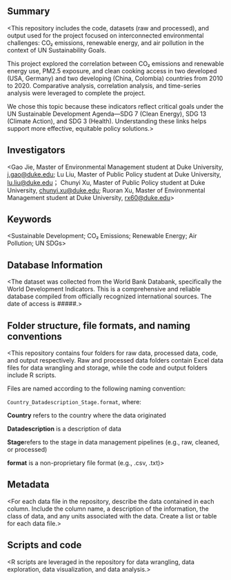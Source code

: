## Summary

<This repository includes the code, datasets (raw and processed), and output used for the project focused on interconnected environmental challenges: CO₂ emissions, renewable energy, and air pollution in the context of UN Sustainability Goals. 

This project explored the correlation between CO₂ emissions and renewable energy use, PM2.5 exposure, and clean cooking access in two developed (USA, Germany) and two developing (China, Colombia) countries from 2010 to 2020. Comparative analysis, correlation analysis, and time-series analysis were leveraged to complete the project. 

We chose this topic because these indicators reflect critical goals under the UN Sustainable Development Agenda—SDG 7 (Clean Energy), SDG 13 (Climate Action), and SDG 3 (Health). Understanding these links helps support more effective, equitable policy solutions.>

## Investigators

<Gao Jie, Master of Environmental Management student at Duke University, j.gao@duke.edu;
Lu Liu, Master of Public Policy student at Duke University, lu.liu@duke.edu；
Chunyi Xu, Master of Public Policy student at Duke University, chunyi.xu@duke.edu;
Ruoran Xu, Master of Environmental Management student at Duke University, rx60@duke.edu>

## Keywords

<Sustainable Development; CO₂ Emissions; Renewable Energy; Air Pollution; UN SDGs>

## Database Information

<The dataset was collected from the World Bank Databank, specifically the World Development Indicators. This is a comprehensive and reliable database compiled from officially recognized international sources. The date of access is #####.>


## Folder structure, file formats, and naming conventions 

<This repository contains four folders for raw data, processed data, code, and output respectively. Raw and processed data folders contain Excel data files for data wrangling and storage, while the code and output folders include R scripts.

Files are named according to the following naming convention: 

`Country_Datadescription_Stage.format`, where: 

**Country** refers to the country where the data originated

**Datadescription** is a description of data 

**Stage**refers to the stage in data management pipelines (e.g., raw, cleaned, or processed)

**format** is a non-proprietary file format (e.g., .csv, .txt)>


## Metadata

<For each data file in the repository, describe the data contained in each column. Include the column name, a description of the information, the class of data, and any units associated with the data. Create a list or table for each data file.> 

## Scripts and code

<R scripts are leveraged in the repository for data wrangling, data exploration, data visualization, and data analysis.>


